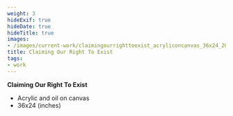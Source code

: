 ```yaml
---
weight: 3
hideExif: true
hideDate: true
hideTitle: true
images:
- /images/current-work/claimingourrighttoexist_acryliconcanvas_36x24_2023.jpg
title: Claiming Our Right To Exist
tags:
- work
---
```

**Claiming Our Right To Exist**
- Acrylic and oil on canvas  
- 36x24 (inches)